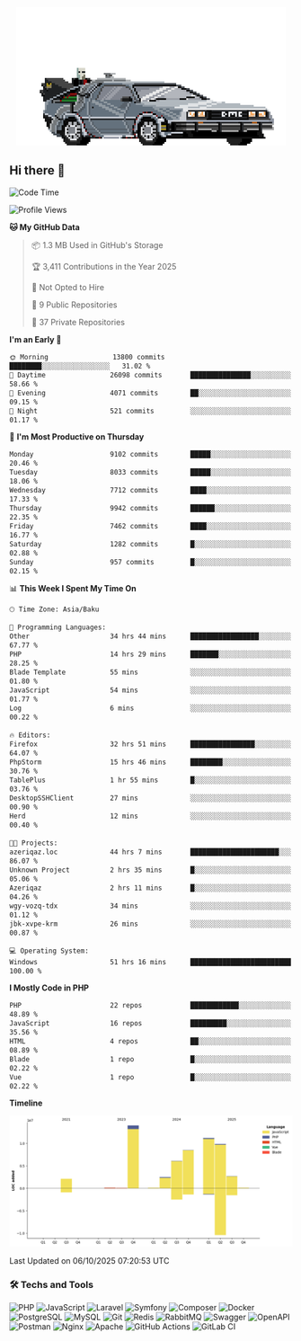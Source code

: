 <!--WALLPAPER-->
<p align='center'>
  <img src='assets/wallpapers/22.gif' alt='Banner'>
</p>
<!--/WALLPAPER-->

## Hi there 👋

<!--START_SECTION:waka-->
![Code Time](http://img.shields.io/badge/Code%20Time-414%20hrs-blue)

![Profile Views](http://img.shields.io/badge/Profile%20Views-0-blue)

**🐱 My GitHub Data** 

> 📦 1.3 MB Used in GitHub's Storage 
 > 
> 🏆 3,411 Contributions in the Year 2025
 > 
> 🚫 Not Opted to Hire
 > 
> 📜 9 Public Repositories 
 > 
> 🔑 37 Private Repositories 
 > 
**I'm an Early 🐤** 

```text
🌞 Morning                13800 commits       ████████░░░░░░░░░░░░░░░░░   31.02 % 
🌆 Daytime                26098 commits       ███████████████░░░░░░░░░░   58.66 % 
🌃 Evening                4071 commits        ██░░░░░░░░░░░░░░░░░░░░░░░   09.15 % 
🌙 Night                  521 commits         ░░░░░░░░░░░░░░░░░░░░░░░░░   01.17 % 
```
📅 **I'm Most Productive on Thursday** 

```text
Monday                   9102 commits        █████░░░░░░░░░░░░░░░░░░░░   20.46 % 
Tuesday                  8033 commits        █████░░░░░░░░░░░░░░░░░░░░   18.06 % 
Wednesday                7712 commits        ████░░░░░░░░░░░░░░░░░░░░░   17.33 % 
Thursday                 9942 commits        ██████░░░░░░░░░░░░░░░░░░░   22.35 % 
Friday                   7462 commits        ████░░░░░░░░░░░░░░░░░░░░░   16.77 % 
Saturday                 1282 commits        █░░░░░░░░░░░░░░░░░░░░░░░░   02.88 % 
Sunday                   957 commits         █░░░░░░░░░░░░░░░░░░░░░░░░   02.15 % 
```


📊 **This Week I Spent My Time On** 

```text
🕑︎ Time Zone: Asia/Baku

💬 Programming Languages: 
Other                    34 hrs 44 mins      █████████████████░░░░░░░░   67.77 % 
PHP                      14 hrs 29 mins      ███████░░░░░░░░░░░░░░░░░░   28.25 % 
Blade Template           55 mins             ░░░░░░░░░░░░░░░░░░░░░░░░░   01.80 % 
JavaScript               54 mins             ░░░░░░░░░░░░░░░░░░░░░░░░░   01.77 % 
Log                      6 mins              ░░░░░░░░░░░░░░░░░░░░░░░░░   00.22 % 

🔥 Editors: 
Firefox                  32 hrs 51 mins      ████████████████░░░░░░░░░   64.07 % 
PhpStorm                 15 hrs 46 mins      ████████░░░░░░░░░░░░░░░░░   30.76 % 
TablePlus                1 hr 55 mins        █░░░░░░░░░░░░░░░░░░░░░░░░   03.76 % 
DesktopSSHClient         27 mins             ░░░░░░░░░░░░░░░░░░░░░░░░░   00.90 % 
Herd                     12 mins             ░░░░░░░░░░░░░░░░░░░░░░░░░   00.40 % 

🐱‍💻 Projects: 
azeriqaz.loc             44 hrs 7 mins       ██████████████████████░░░   86.07 % 
Unknown Project          2 hrs 35 mins       █░░░░░░░░░░░░░░░░░░░░░░░░   05.06 % 
Azeriqaz                 2 hrs 11 mins       █░░░░░░░░░░░░░░░░░░░░░░░░   04.26 % 
wgy-vozq-tdx             34 mins             ░░░░░░░░░░░░░░░░░░░░░░░░░   01.12 % 
jbk-xvpe-krm             26 mins             ░░░░░░░░░░░░░░░░░░░░░░░░░   00.87 % 

💻 Operating System: 
Windows                  51 hrs 16 mins      █████████████████████████   100.00 % 
```

**I Mostly Code in PHP** 

```text
PHP                      22 repos            ████████████░░░░░░░░░░░░░   48.89 % 
JavaScript               16 repos            █████████░░░░░░░░░░░░░░░░   35.56 % 
HTML                     4 repos             ██░░░░░░░░░░░░░░░░░░░░░░░   08.89 % 
Blade                    1 repo              █░░░░░░░░░░░░░░░░░░░░░░░░   02.22 % 
Vue                      1 repo              █░░░░░░░░░░░░░░░░░░░░░░░░   02.22 % 
```



**Timeline**

![Lines of Code chart](https://raw.githubusercontent.com/feridnesibzade/feridnesibzade/main/assets/bar_graph.png)


 Last Updated on 06/10/2025 07:20:53 UTC
<!--END_SECTION:waka-->

### 🛠️ Techs and Tools

![PHP](https://img.shields.io/badge/PHP-777BB4?style=for-the-badge&logo=php&logoColor=white)
![JavaScript](https://img.shields.io/badge/JavaScript-F7DF1E?style=for-the-badge&logo=javascript&logoColor=000)
![Laravel](https://img.shields.io/badge/Laravel-F55247?style=for-the-badge&logo=laravel&logoColor=white)
![Symfony](https://img.shields.io/badge/Symfony-000000?style=for-the-badge&logo=symfony&logoColor=white)
![Composer](https://img.shields.io/badge/Composer-885630?style=for-the-badge&logo=composer&logoColor=white)
![Docker](https://img.shields.io/badge/Docker-2496ED?style=for-the-badge&logo=docker&logoColor=white)
![PostgreSQL](https://img.shields.io/badge/PostgreSQL-4169E1?style=for-the-badge&logo=postgresql&logoColor=white)
![MySQL](https://img.shields.io/badge/MySQL-4479A1?style=for-the-badge&logo=mysql&logoColor=white)
![Git](https://img.shields.io/badge/Git-F05032?style=for-the-badge&logo=git&logoColor=white)
![Redis](https://img.shields.io/badge/Redis-DC382D?style=for-the-badge&logo=redis&logoColor=white)
![RabbitMQ](https://img.shields.io/badge/RabbitMQ-FF6600?style=for-the-badge&logo=rabbitmq&logoColor=white)
![Swagger](https://img.shields.io/badge/Swagger-85EA2D?style=for-the-badge&logo=swagger&logoColor=black)
![OpenAPI](https://img.shields.io/badge/OpenAPI-6BA539?style=for-the-badge&logo=openapiinitiative&logoColor=white)
![Postman](https://img.shields.io/badge/Postman-FF6C37?style=for-the-badge&logo=postman&logoColor=white)
![Nginx](https://img.shields.io/badge/Nginx-009639?style=for-the-badge&logo=nginx&logoColor=white)
![Apache](https://img.shields.io/badge/Apache-D22128?style=for-the-badge&logo=apache&logoColor=white)
![GitHub Actions](https://img.shields.io/badge/GitHub%20Actions-2088FF?style=for-the-badge&logo=githubactions&logoColor=white)
![GitLab CI](https://img.shields.io/badge/GitLab%20CI-FC6D26?style=for-the-badge&logo=gitlab&logoColor=white)

